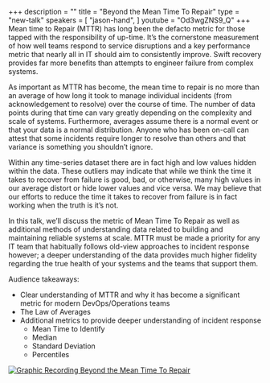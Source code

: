 +++
description = ""
title = "Beyond the Mean Time To Repair"
type = "new-talk"
speakers = [
        "jason-hand",
]
youtube = "Od3wgZNS9_Q"
+++
Mean time to Repair (MTTR) has long been the defacto metric for those tapped with the responsibility of up-time. It’s the cornerstone measurement of how well teams respond to service disruptions and a key performance metric that nearly all in IT should aim to consistently improve. Swift recovery provides far more benefits than attempts to engineer failure from complex systems.

As important as MTTR has become, the mean time to repair is no more than an average of how long it took to manage individual incidents (from acknowledgement to resolve) over the course of time. The number of data points during that time can vary greatly depending on the complexity and scale of systems. Furthermore, averages assume there is a normal event or that your data is a normal distribution. Anyone who has been on-call can attest that some incidents require longer to resolve than others and that variance is something you shouldn’t ignore.

Within any time-series dataset there are in fact high and low values hidden within the data. These outliers may indicate that while we think the time it takes to recover from failure is good, bad, or otherwise, many high values in our average distort or hide lower values and vice versa. We may believe that our efforts to reduce the time it takes to recover from failure is in fact working when the truth is it’s not.

In this talk, we’ll discuss the metric of Mean Time To Repair as well as additional methods of understanding data related to building and maintaining reliable systems at scale. MTTR must be made a priority for any IT team that habitually follows old-view approaches to incident response however; a deeper understanding of the data provides much higher fidelity regarding the true health of your systems and the teams that support them.

Audience takeaways:

* Clear understanding of MTTR and why it has become a significant metric for modern DevOps/Operations teams
* The Law of Averages
* Additional metrics to provide deeper understanding of incident response
  * Mean Time to Identify
  * Median
  * Standard Deviation
  * Percentiles

<a href="https://assets.devopsdays.org/events/2017/toronto/DevOpsDaysTO_May25_2017_JasonHand.jpg" target="_blank"><img src="https://assets.devopsdays.org/events/2017/toronto/DevOpsDaysTO_May25_2017_JasonHand_lores.jpg" alt="Graphic Recording Beyond the Mean Time To Repair" /></a>